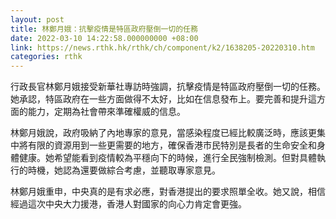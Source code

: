 ```yaml
---
layout: post
title: 林鄭月娥：抗擊疫情是特區政府壓倒一切的任務
date: 2022-03-10 14:22:58.000000000 +08:00
link: https://news.rthk.hk/rthk/ch/component/k2/1638205-20220310.htm
categories: rthk
---
```


行政長官林鄭月娥接受新華社專訪時強調，抗擊疫情是特區政府壓倒一切的任務。她承認，特區政府在一些方面做得不太好，比如在信息發布上。要完善和提升這方面的能力，定期為社會帶來準確權威的信息。

林鄭月娥說，政府吸納了內地專家的意見，當感染程度已經比較廣泛時，應該更集中將有限的資源用到一些更需要的地方，確保香港市民特別是長者的生命安全和身體健康。她希望能看到疫情較為平穩向下的時候，進行全民強制檢測。但對具體執行的時機，她認為還要做綜合考慮，並聽取專家意見。

林鄭月娥重申，中央真的是有求必應，對香港提出的要求照單全收。她又說，相信經過這次中央大力援港，香港人對國家的向心力肯定會更強。
